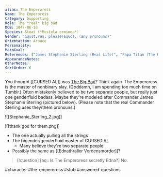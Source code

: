 ```yaml
---
alias: The Emperoress
Name: The Emperoress
Category: Supporting
Role: The *real* big bad
DOB: 1047-06-10
Species: Stoat (*Mustela erminea*)
Gender: "&quot;Yes, please!&quot; (any pronouns)"
Orientation: Aroace
Personality:
MainGoal:
References: ["James Stephanie Sterling (Real Life)", "Papa Titan (The Owl House)"]
AppearanceNotes:
OtherNotes:
SortOrder: 6
---
```


You thought [[CURSED AL]] was [The Big Bad](https://tvtropes.org/pmwiki/pmwiki.php/Main/BigBad)? Think again. The Emperoress is the master of nonbinary slay. (Goddamn, I am spending too much time on Tumblr.) Often mistakenly believed to be two separate people, but really just one genderfluid badass. Maybe they're modeled after Commander James Stephanie Sterling (pictured below). (Please note that the real Commander Sterling uses they/them pronouns.)

![[Stephanie_Sterling_2.jpg]]

![[thank god for them.png]]

- The one actually pulling all the strings
- The bigender/genderfluid master of CURSED AL
	- Many believe they're two separate people
- Possibly the same as [[Ednathrallor Verdensmorder]]?


>[!question] [aq:: Is The Emperoress secretly Edna?]
>No.


#character #the-emperoress #stub #answered-questions 